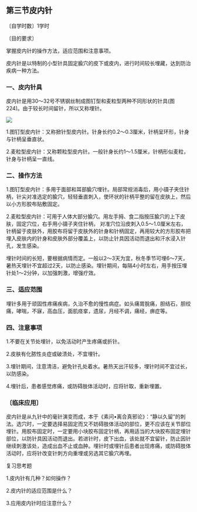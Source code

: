 ## 第三节皮内针

〔自学时数〕1学时

〔目的要求〕

掌握皮内针的操作方法，适应范围和注意事项。

皮内针是以特制的小型针具固定腧穴的皮下或皮内，进行时间较长埋藏，达到防治疾病一种方法。

### 一、皮内针具

皮内针是用30～32号不锈钢丝制成图钉型和麦粒型两种不同形状的针具(图224)。由于较长时间留针，所以又称埋针。

![](img/图244.jpg)

1.图钉型皮内针：又称掀针型皮内针。针身长约0.2〜0.3厘米，针柄呈环形，针身与针柄呈垂直状。

2.麦粒型皮内针：又称颗粒型皮内针。一般针身长约1〜1.5厘米，针柄形似麦粒，针身与针柄呈一直线。

### 二、操作方法

1.图钉型皮内针：多用于面部和耳部腧穴埋针。局部常规消毒后，用小镊子夹住针柄，针尖对准选定的腧穴，轻轻垂直刺入，使环状的针柄平整的留在皮肤上，然后以小方形胶布贴敷固定。

2.麦粒型皮内针：可用于人体大部分腧穴。用左手拇、食二指按压腧穴的上下皮肤，固定穴位，右手用小镊子夹住针柄， 对准穴位沿皮刺入0.5〜1.0厘米左右，针柄留于皮肤外，用胶布将留于皮肤外的针身和针柄固定，再用较大的方形胶布把埋入皮肤内的针身和皮肤外部分覆盖上，以防止针具因活动而退出和汗水浸入针孔，发生感染。

埋针时间的长短，要根据病情而定。一般以2〜3天为宜，秋冬季节可埋6〜7天，暑热天埋针不宜超过2天，以防止感染。埋针期间，每隔4小时左右，用手按压埋针处1〜2分钟，以加强刺激，增强疗效。

### 三、适应范围

埋针多用于顽固性疼痛疾病，久治不愈的慢性病症。如头痛胃脘痛，胆结石，胆绞痛，哮喘，不寐，高血压，面肌痉挛，遗尿，月经不调，痛经，痹症等。

### 四、注意事项

1.不要在关节处埋针，以免活动时产生疼痛或折针。

2.皮肤有化脓性炎症或破溃处，不宜埋针。

3.埋针期间，注意清洁，避免针孔处着水。暑热天出汗较多，埋针时间不宜过长，以防感染。

4.埋针后，患者感觉疼痛，或防碍肢体活动时，应将针取，重新埋置。

### 〔临床应用〕

皮内针是从九针中的毫针演变而成，本于《素问•离合真邪论》：“静以久留”的刺法。选穴时，一定要选择易固定而又不妨碍肢体活动的部位，更不应该在关节部位埋针。用胶布固定时，一定要用小块胶布固定针柄，再用适当的大块胶布固定埋针部位，以防针具因活动而退出。若进针时，皮下出血，该处就不宜留针，防止因针继续刺激该处，造成出血不止或血肿。埋针时或埋针后患者出现疼痛，或防碍肢体活动时，应将针改变针刺方向重埋或另选其它腧穴再埋。

复习思考题

1.皮内针有几种？如何操作？

2.皮内针的适应范围是什么？

3.应用皮内针时应注意什么？
